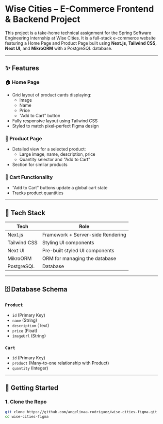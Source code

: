 # Wise Cities – E-Commerce Frontend & Backend Project

This project is a take-home technical assignment for the Spring Software Engineering Internship at Wise Cities. It is a full-stack e-commerce website featuring a Home Page and Product Page built using **Next.js**, **Tailwind CSS**, **Next UI**, and **MikroORM** with a PostgreSQL database.

---

## ✨ Features

### 🏠 Home Page
- Grid layout of product cards displaying:
  - Image
  - Name
  - Price
  - "Add to Cart" button
- Fully responsive layout using Tailwind CSS
- Styled to match pixel-perfect Figma design

### 📄 Product Page
- Detailed view for a selected product:
  - Large image, name, description, price
  - Quantity selector and "Add to Cart"
- Section for similar products

### 🛒 Cart Functionality
- "Add to Cart" buttons update a global cart state
- Tracks product quantities

---

## 🧰 Tech Stack

| Tech        | Role                          |
|-------------|-------------------------------|
| Next.js     | Framework + Server-side Rendering |
| Tailwind CSS| Styling UI components         |
| Next UI     | Pre-built styled UI components |
| MikroORM    | ORM for managing the database |
| PostgreSQL  | Database                      |

---

## 🗄️ Database Schema

### `Product`
- `id` (Primary Key)
- `name` (String)
- `description` (Text)
- `price` (Float)
- `imageUrl` (String)

### `Cart`
- `id` (Primary Key)
- `product` (Many-to-one relationship with Product)
- `quantity` (Integer)

---

## 🚀 Getting Started

### 1. Clone the Repo
```bash
git clone https://github.com/angelinaa-rodriguez/wise-cities-figma.git
cd wise-cities-figma
